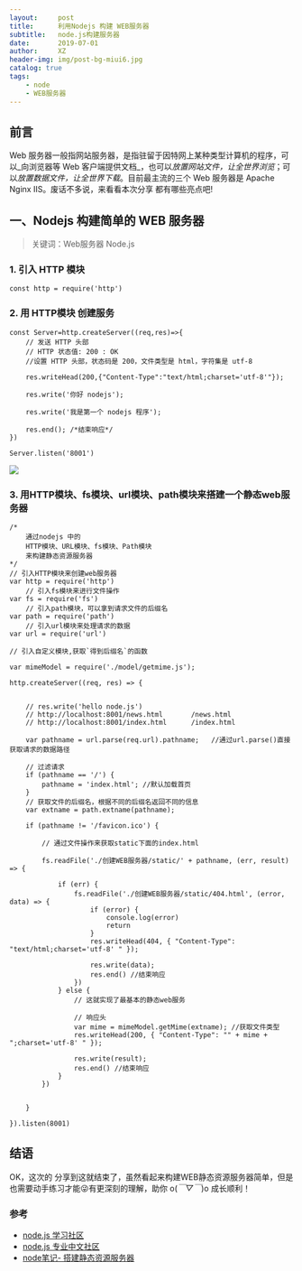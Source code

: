 ```yaml
---
layout:     post
title:      利用Nodejs 构建 WEB服务器
subtitle:   node.js构建服务器
date:       2019-07-01
author:     XZ
header-img: img/post-bg-miui6.jpg
catalog: true
tags:
    - node
    - WEB服务器
---
```


## 前言

Web 服务器一般指网站服务器，是指驻留于因特网上某种类型计算机的程序，可以_向浏览器等 Web 客户端提供文档_，也可以*放置网站文件，让全世界浏览*；可以*放置数据文件，让全世界下载*。目前最主流的三个 Web 服务器是 Apache Nginx IIS。废话不多说，来看看本次分享 都有哪些亮点吧!


## 一、Nodejs 构建简单的 WEB 服务器

>关键词：Web服务器 Node.js

### 1. 引入 HTTP 模块

    const http = require('http')

### 2. 用 HTTP模块 创建服务

    const Server=http.createServer((req,res)=>{
        // 发送 HTTP 头部
        // HTTP 状态值: 200 : OK
        //设置 HTTP 头部，状态码是 200，文件类型是 html，字符集是 utf-8
        
        res.writeHead(200,{"Content-Type":"text/html;charset='utf-8'"});
        
        res.write('你好 nodejs');
        
        res.write('我是第一个 nodejs 程序');
        
        res.end(); /*结束响应*/
    })

    Server.listen('8001')

![](http://tva1.sinaimg.cn/large/0060lm7Tly1g4kovr0wzmj30p00dwq58.jpg)

### 3. 用HTTP模块、fs模块、url模块、path模块来搭建一个静态web服务器

    /* 
        通过nodejs 中的  
        HTTP模块、URL模块、fs模块、Path模块
        来构建静态资源服务器
    */
    // 引入HTTP模块来创建web服务器
    var http = require('http')
        // 引入fs模块来进行文件操作
    var fs = require('fs')
        // 引入path模块，可以拿到请求文件的后缀名
    var path = require('path')
        // 引入url模块来处理请求的数据
    var url = require('url')

    // 引入自定义模块,获取`得到后缀名`的函数

    var mimeModel = require('./model/getmime.js');

    http.createServer((req, res) => {


        // res.write('hello node.js')
        // http://localhost:8001/news.html       /news.html
        // http://localhost:8001/index.html      /index.html

        var pathname = url.parse(req.url).pathname;   //通过url.parse()直接获取请求的数据路径

        // 过滤请求
        if (pathname == '/') {
            pathname = 'index.html'; //默认加载首页
        }
        // 获取文件的后缀名，根据不同的后缀名返回不同的信息
        var extname = path.extname(pathname);

        if (pathname != '/favicon.ico') {

            // 通过文件操作来获取static下面的index.html

            fs.readFile('./创建WEB服务器/static/' + pathname, (err, result) => {

                if (err) {
                    fs.readFile('./创建WEB服务器/static/404.html', (error, data) => {
                        if (error) {
                            console.log(error)
                            return
                        }
                        res.writeHead(404, { "Content-Type": "text/html;charset='utf-8' " });

                        res.write(data);
                        res.end() //结束响应
                    })
                } else {
                    // 这就实现了最基本的静态web服务

                    // 响应头
                    var mime = mimeModel.getMime(extname); //获取文件类型
                    res.writeHead(200, { "Content-Type": "" + mime + ";charset='utf-8' " });

                    res.write(result);
                    res.end() //结束响应
                }
            })


        }

    }).listen(8001)

## 结语

OK，这次的 分享到这就结束了，虽然看起来构建WEB静态资源服务器简单，但是也需要动手练习才能😜有更深刻的理解，助你 o(*￣▽￣*)o 成长顺利！

### 参考

- [node.js 学习社区](https://http://www.nodeclass.com/)
- [node.js 专业中文社区](https://https://cnodejs.org/)
- [node笔记- 搭建静态资源服务器](https://zhuanlan.zhihu.com/p/47789809)
